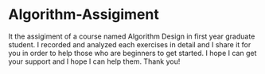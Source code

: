 # Algorithm-Assigiment
 It the assigiment of a course named Algorithm Design in first year graduate student. I recorded and analyzed each exercises in detail and I share it for you in order to help those who are beginners to get started. I hope I can get your support and I hope I can help them. Thank you!
